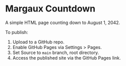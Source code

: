 # Margaux Countdown

A simple HTML page counting down to August 1, 2042.

To publish:
1. Upload to a GitHub repo.
2. Enable GitHub Pages via Settings > Pages.
3. Set Source to `main` branch, root directory.
4. Access the published site via the GitHub Pages link.